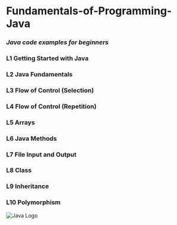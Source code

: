 # Fundamentals-of-Programming-Java
### *Java code examples for beginners*

### L1 Getting Started with Java

### L2 Java Fundamentals

### L3 Flow of Control (Selection)

### L4 Flow of Control (Repetition)

### L5 Arrays

### L6 Java Methods

### L7 File Input and Output

### L8 Class

### L9 Inheritance

### L10 Polymorphism

![Java Logo](https://diylogodesigns.com/wp-content/uploads/2017/07/java-logo-vector-768x768.png)
